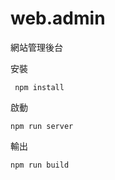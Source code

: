 # web.admin
 網站管理後台

安裝
```
 npm install
 ```

啟動
 ```
 npm run server
 ```

輸出
 ```
 npm run build
 ```
